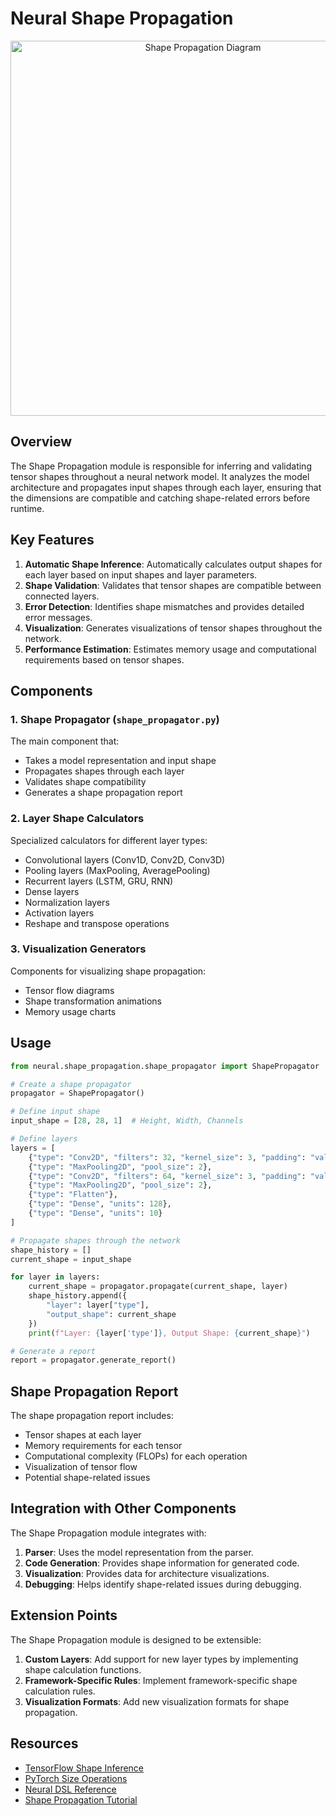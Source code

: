 # Neural Shape Propagation

<p align="center">
  <img src="../../docs/images/shape_propagation.png" alt="Shape Propagation Diagram" width="600"/>
</p>

## Overview

The Shape Propagation module is responsible for inferring and validating tensor shapes throughout a neural network model. It analyzes the model architecture and propagates input shapes through each layer, ensuring that the dimensions are compatible and catching shape-related errors before runtime.

## Key Features

1. **Automatic Shape Inference**: Automatically calculates output shapes for each layer based on input shapes and layer parameters.
2. **Shape Validation**: Validates that tensor shapes are compatible between connected layers.
3. **Error Detection**: Identifies shape mismatches and provides detailed error messages.
4. **Visualization**: Generates visualizations of tensor shapes throughout the network.
5. **Performance Estimation**: Estimates memory usage and computational requirements based on tensor shapes.

## Components

### 1. Shape Propagator (`shape_propagator.py`)

The main component that:
- Takes a model representation and input shape
- Propagates shapes through each layer
- Validates shape compatibility
- Generates a shape propagation report

### 2. Layer Shape Calculators

Specialized calculators for different layer types:
- Convolutional layers (Conv1D, Conv2D, Conv3D)
- Pooling layers (MaxPooling, AveragePooling)
- Recurrent layers (LSTM, GRU, RNN)
- Dense layers
- Normalization layers
- Activation layers
- Reshape and transpose operations

### 3. Visualization Generators

Components for visualizing shape propagation:
- Tensor flow diagrams
- Shape transformation animations
- Memory usage charts

## Usage

```python
from neural.shape_propagation.shape_propagator import ShapePropagator

# Create a shape propagator
propagator = ShapePropagator()

# Define input shape
input_shape = [28, 28, 1]  # Height, Width, Channels

# Define layers
layers = [
    {"type": "Conv2D", "filters": 32, "kernel_size": 3, "padding": "valid"},
    {"type": "MaxPooling2D", "pool_size": 2},
    {"type": "Conv2D", "filters": 64, "kernel_size": 3, "padding": "valid"},
    {"type": "MaxPooling2D", "pool_size": 2},
    {"type": "Flatten"},
    {"type": "Dense", "units": 128},
    {"type": "Dense", "units": 10}
]

# Propagate shapes through the network
shape_history = []
current_shape = input_shape

for layer in layers:
    current_shape = propagator.propagate(current_shape, layer)
    shape_history.append({
        "layer": layer["type"],
        "output_shape": current_shape
    })
    print(f"Layer: {layer['type']}, Output Shape: {current_shape}")

# Generate a report
report = propagator.generate_report()
```

## Shape Propagation Report

The shape propagation report includes:
- Tensor shapes at each layer
- Memory requirements for each tensor
- Computational complexity (FLOPs) for each operation
- Visualization of tensor flow
- Potential shape-related issues

## Integration with Other Components

The Shape Propagation module integrates with:

1. **Parser**: Uses the model representation from the parser.
2. **Code Generation**: Provides shape information for generated code.
3. **Visualization**: Provides data for architecture visualizations.
4. **Debugging**: Helps identify shape-related issues during debugging.

## Extension Points

The Shape Propagation module is designed to be extensible:

1. **Custom Layers**: Add support for new layer types by implementing shape calculation functions.
2. **Framework-Specific Rules**: Implement framework-specific shape calculation rules.
3. **Visualization Formats**: Add new visualization formats for shape propagation.

## Resources

- [TensorFlow Shape Inference](https://www.tensorflow.org/guide/tensor#shape_of_a_tensor)
- [PyTorch Size Operations](https://pytorch.org/docs/stable/tensor_attributes.html#torch.Tensor.size)
- [Neural DSL Reference](../../docs/DSL.md)
- [Shape Propagation Tutorial](../../docs/tutorials/shape_propagation.md)
